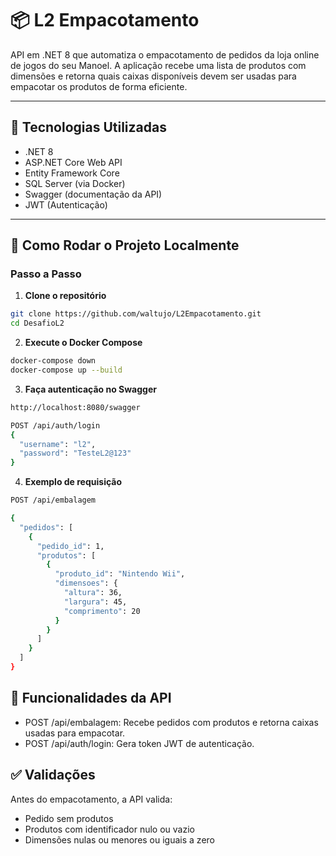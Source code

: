 # 📦 L2 Empacotamento

API em .NET 8 que automatiza o empacotamento de pedidos da loja online de jogos do seu Manoel. A aplicação recebe uma lista de produtos com dimensões e retorna quais caixas disponíveis devem ser usadas para empacotar os produtos de forma eficiente.

---

## 🧰 Tecnologias Utilizadas

- .NET 8
- ASP.NET Core Web API
- Entity Framework Core
- SQL Server (via Docker)
- Swagger (documentação da API)
- JWT (Autenticação)

---

## 🚀 Como Rodar o Projeto Localmente

### Passo a Passo

1. **Clone o repositório**

```bash
git clone https://github.com/waltujo/L2Empacotamento.git
cd DesafioL2
```

2. **Execute o Docker Compose**

```bash
docker-compose down
docker-compose up --build
```

3. **Faça autenticação no Swagger**

```bash
http://localhost:8080/swagger

POST /api/auth/login
{
  "username": "l2",
  "password": "TesteL2@123"
}
```

4. **Exemplo de requisição**

```bash
POST /api/embalagem

{
  "pedidos": [
    {
      "pedido_id": 1,
      "produtos": [
        {
          "produto_id": "Nintendo Wii",
          "dimensoes": {
            "altura": 36,
            "largura": 45,
            "comprimento": 20
          }
        }
      ]
    }
  ]
}

```

## 🧪 Funcionalidades da API

 - POST /api/embalagem: Recebe pedidos com produtos e retorna caixas usadas para empacotar.
 - POST /api/auth/login: Gera token JWT de autenticação.



##  ✅ Validações

Antes do empacotamento, a API valida:

 - Pedido sem produtos
 - Produtos com identificador nulo ou vazio
 - Dimensões nulas ou menores ou iguais a zero
